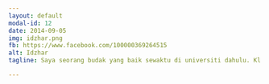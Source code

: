 ```yaml
---
layout: default
modal-id: 12
date: 2014-09-05
img: idzhar.png
fb: https://www.facebook.com/100000369264515
alt: Idzhar
tagline: Saya seorang budak yang baik sewaktu di universiti dahulu. Kl tak percaya, tanyelah cikgu! ^^

---
```

